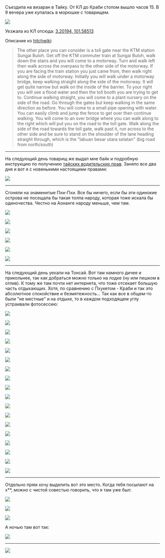 [category]: <> (Travel, Thailand)
[date]: <> (2023/01/12)
[title]: <> (Краби или Тысяча и один лингам)

Съездила на визаран в Тайку. От КЛ до Краби стопом вышло часов 15. В 9 вечера уже купалась в морюшке с товарищем.

![](https://bafybeie72kjiubcl2kg4zhbpnvvtgeqo3gssae6fc5sr23hrd462scdlpm.ipfs.flk-ipfs.xyz/1.jpeg)

Уезжала из КЛ отсюда: [3.20194, 101.58513](https://maps.app.goo.gl/Bnd6s3nFzrJzMN589)

Описание из [hitchwiki](https://hitchwiki.org/en/Kuala_Lumpur):

> The other place you can consider is a toll gate near the KTM station Sungai Buloh. Get off the KTM commuter train at Sungai Buloh, walk down the stairs and you will come to a motorway. Turn and walk left then walk across the overpass to the other side of the motorway. If you are facing the train station you just came from, then walk right along the side of motorway. Initially you will walk under a motorway bridge, keep walking straight along the side of the motorway. It will get quite narrow but walk on the inside of the barrier. To your right you will see a flood water and then the toll booth you are trying to get to. Continue walking straight, you will come to a plant nursery on the side of the road. Go through the gates but keep walking in the same direction as before. You will come to a small pipe opening with water. You can easily climb and jump the fence to get over then continue walking. You will come to an over bridge where you can walk along to the right which will put you on the road to the toll gate. Walk along the side of the road towards the toll gate, walk past it, run across to the other side and be sure to stand on the shoulder of the lane heading straight through, which is the "labuan besar utara selatan" (big road from north/south)

***

На следующий день товарищ же выдал мне байк и подробную инструкцию по получению [тайских водительских прав](https://noone.on-fleek.app/posts/2022/12/29/Driving-licence-thailand.html). Заняло все два дня и вот я c новенькими настоящими правами:

![](https://bafybeie72kjiubcl2kg4zhbpnvvtgeqo3gssae6fc5sr23hrd462scdlpm.ipfs.flk-ipfs.xyz/2.jpg)

***

Сгоняли на знаменитые Пхи-Пхи. Все бы ничего, если бы эти одинокие острова не посещала бы такая толпа народу, которая тоже искала бы одиночества. Честно на Аонанге народу меньше, чем там.

![](https://bafybeie72kjiubcl2kg4zhbpnvvtgeqo3gssae6fc5sr23hrd462scdlpm.ipfs.flk-ipfs.xyz/3.jpeg)

![](https://bafybeie72kjiubcl2kg4zhbpnvvtgeqo3gssae6fc5sr23hrd462scdlpm.ipfs.flk-ipfs.xyz/4.jpeg)

![](https://bafybeie72kjiubcl2kg4zhbpnvvtgeqo3gssae6fc5sr23hrd462scdlpm.ipfs.flk-ipfs.xyz/5.jpeg)

![](https://bafybeie72kjiubcl2kg4zhbpnvvtgeqo3gssae6fc5sr23hrd462scdlpm.ipfs.flk-ipfs.xyz/6.jpeg)

![](https://bafybeie72kjiubcl2kg4zhbpnvvtgeqo3gssae6fc5sr23hrd462scdlpm.ipfs.flk-ipfs.xyz/7.jpeg)

![](https://bafybeie72kjiubcl2kg4zhbpnvvtgeqo3gssae6fc5sr23hrd462scdlpm.ipfs.flk-ipfs.xyz/8.jpeg)

***

На следующий день уехали на Тонсай. Вот там намного дичее и прикольнее, так как добраться можно только на лодке (ну или пешком в отлив). К тому же там почти нет интернета, что тоже отсекает большую часть отдыхающих. Хотя, по сравнению с Пхукетом - Краби и так это абсолютное спокойствие и безмятежность... Так как все в общем-то были "не местные" и на отдыхе, то в каждом подходящем углу устраивали фотосессию:

![](https://bafybeie72kjiubcl2kg4zhbpnvvtgeqo3gssae6fc5sr23hrd462scdlpm.ipfs.flk-ipfs.xyz/9.jpg)

![](https://bafybeie72kjiubcl2kg4zhbpnvvtgeqo3gssae6fc5sr23hrd462scdlpm.ipfs.flk-ipfs.xyz/10.jpeg)

![](https://bafybeie72kjiubcl2kg4zhbpnvvtgeqo3gssae6fc5sr23hrd462scdlpm.ipfs.flk-ipfs.xyz/11.jpg)

![](https://bafybeie72kjiubcl2kg4zhbpnvvtgeqo3gssae6fc5sr23hrd462scdlpm.ipfs.flk-ipfs.xyz/12.jpeg)

![](https://bafybeie72kjiubcl2kg4zhbpnvvtgeqo3gssae6fc5sr23hrd462scdlpm.ipfs.flk-ipfs.xyz/13.jpeg)

![](https://bafybeie72kjiubcl2kg4zhbpnvvtgeqo3gssae6fc5sr23hrd462scdlpm.ipfs.flk-ipfs.xyz/14.jpeg)

![](https://bafybeie72kjiubcl2kg4zhbpnvvtgeqo3gssae6fc5sr23hrd462scdlpm.ipfs.flk-ipfs.xyz/15.jpeg)

![](https://bafybeie72kjiubcl2kg4zhbpnvvtgeqo3gssae6fc5sr23hrd462scdlpm.ipfs.flk-ipfs.xyz/16.jpeg)

![](https://bafybeie72kjiubcl2kg4zhbpnvvtgeqo3gssae6fc5sr23hrd462scdlpm.ipfs.flk-ipfs.xyz/17.jpeg)

![](https://bafybeie72kjiubcl2kg4zhbpnvvtgeqo3gssae6fc5sr23hrd462scdlpm.ipfs.flk-ipfs.xyz/18.jpg)

![](https://bafybeie72kjiubcl2kg4zhbpnvvtgeqo3gssae6fc5sr23hrd462scdlpm.ipfs.flk-ipfs.xyz/19.jpg)

![](https://bafybeie72kjiubcl2kg4zhbpnvvtgeqo3gssae6fc5sr23hrd462scdlpm.ipfs.flk-ipfs.xyz/20.jpeg)

![](https://bafybeie72kjiubcl2kg4zhbpnvvtgeqo3gssae6fc5sr23hrd462scdlpm.ipfs.flk-ipfs.xyz/21.jpeg)

![](https://bafybeie72kjiubcl2kg4zhbpnvvtgeqo3gssae6fc5sr23hrd462scdlpm.ipfs.flk-ipfs.xyz/22.jpeg)

![](https://bafybeie72kjiubcl2kg4zhbpnvvtgeqo3gssae6fc5sr23hrd462scdlpm.ipfs.flk-ipfs.xyz/23.jpg)

![](https://bafybeie72kjiubcl2kg4zhbpnvvtgeqo3gssae6fc5sr23hrd462scdlpm.ipfs.flk-ipfs.xyz/24.jpg)

![](https://bafybeie72kjiubcl2kg4zhbpnvvtgeqo3gssae6fc5sr23hrd462scdlpm.ipfs.flk-ipfs.xyz/25.jpeg)

![](https://bafybeie72kjiubcl2kg4zhbpnvvtgeqo3gssae6fc5sr23hrd462scdlpm.ipfs.flk-ipfs.xyz/26.jpeg)

***

Отдельно прям хочу выделить вот это место. Когда тебя посылают на х**, можно с чистой совестью говорить, что я там уже был:

![](https://bafybeie72kjiubcl2kg4zhbpnvvtgeqo3gssae6fc5sr23hrd462scdlpm.ipfs.flk-ipfs.xyz/27.jpeg)

![](https://bafybeie72kjiubcl2kg4zhbpnvvtgeqo3gssae6fc5sr23hrd462scdlpm.ipfs.flk-ipfs.xyz/28.jpeg)

![](https://bafybeie72kjiubcl2kg4zhbpnvvtgeqo3gssae6fc5sr23hrd462scdlpm.ipfs.flk-ipfs.xyz/29.jpeg)

А ночью там вот так:

![](https://bafybeie72kjiubcl2kg4zhbpnvvtgeqo3gssae6fc5sr23hrd462scdlpm.ipfs.flk-ipfs.xyz/30.jpg)

***

![](https://bafybeie72kjiubcl2kg4zhbpnvvtgeqo3gssae6fc5sr23hrd462scdlpm.ipfs.flk-ipfs.xyz/31.jpeg)